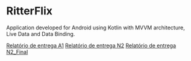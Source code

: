 # RitterFlix

Application developed for Android using Kotlin with MVVM architecture, Live Data and Data Binding.

[Relatório de entrega A1](/Relatorio1.md)
[Relatório de entrega N2](/Relatorio2.md)
[Relatório de entrega N2_Final](/Relatorio3.md)
